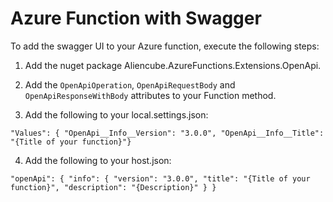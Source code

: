 # Azure Function with Swagger

To add the swagger UI to your Azure function, execute the following steps:

1. Add the nuget package Aliencube.AzureFunctions.Extensions.OpenApi.

2. Add the `OpenApiOperation`, `OpenApiRequestBody` and `OpenApiResponseWithBody` attributes to your Function method.

3. Add the following to your local.settings.json:

`"Values": { "OpenApi__Info__Version": "3.0.0", "OpenApi__Info__Title": "{Title of your function}"}`

4. Add the following to your host.json:

`"openApi": { "info": { "version": "3.0.0", "title": "{Title of your function}", "description": "{Description}" } }`